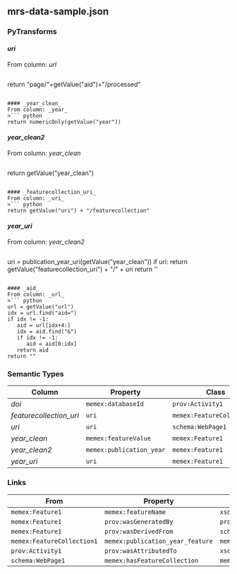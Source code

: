 ## mrs-data-sample.json

### PyTransforms
#### _uri_
From column: _url_
>``` python
return "page/"+getValue("aid")+"/processed"
```

#### _year_clean_
From column: _year_
>``` python
return numericOnly(getValue("year"))
```

#### _year_clean2_
From column: _year_clean_
>``` python
return getValue("year_clean")
```

#### _featurecollection_uri_
From column: _uri_
>``` python
return getValue("uri") + "/featurecollection"
```

#### _year_uri_
From column: _year_clean2_
>``` python
uri = publication_year_uri(getValue("year_clean"))
if uri:
  return getValue("featurecollection_uri") + "/" + uri
return ''
```

#### _aid_
From column: _url_
>``` python
url = getValue("url")
idx = url.find("aid=")
if idx != -1:
   aid = url[idx+4:]
   idx = aid.find("&")
   if idx != -1:
      aid = aid[0:idx]
   return aid
return ""
```


### Semantic Types
| Column | Property | Class |
|  ----- | -------- | ----- |
| _doi_ | `memex:databaseId` | `prov:Activity1`|
| _featurecollection_uri_ | `uri` | `memex:FeatureCollection1`|
| _uri_ | `uri` | `schema:WebPage1`|
| _year_clean_ | `memex:featureValue` | `memex:Feature1`|
| _year_clean2_ | `memex:publication_year` | `memex:Feature1`|
| _year_uri_ | `uri` | `memex:Feature1`|


### Links
| From | Property | To |
|  --- | -------- | ---|
| `memex:Feature1` | `memex:featureName` | `xsd:publication_year`|
| `memex:Feature1` | `prov:wasGeneratedBy` | `prov:Activity1`|
| `memex:Feature1` | `prov:wasDerivedFrom` | `schema:WebPage1`|
| `memex:FeatureCollection1` | `memex:publication_year_feature` | `memex:Feature1`|
| `prov:Activity1` | `prov:wasAttributedTo` | `xsd:http://dig.isi.edu/mrs/data/software/mrs/version/0.1`|
| `schema:WebPage1` | `memex:hasFeatureCollection` | `memex:FeatureCollection1`|
